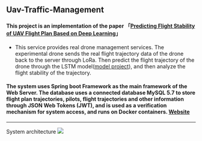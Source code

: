 ## Uav-Traffic-Management

#### This project is an implementation of the paper 「[Predicting Flight Stability of UAV Flight Plan Based on Deep Learning](https://ndltd.ncl.edu.tw/cgi-bin/gs32/gsweb.cgi/ccd=3esI3R/record?r1=1&h1=1)」

 * This service provides real drone management services. The experimental drone sends the real flight trajectory data of the drone back to the server through LoRa. Then predict the flight trajectory of the drone through the LSTM model([model project](https://github.com/ShawnSWu/Predict-Trajectory-LSTM-Model)), and then analyze the flight stability of the trajectory. 

#### **The system uses Spring boot Framework as the main framework of the Web Server. The database uses a connected database MySQL 5.7 to store flight plan trajectories, pilots, flight trajectories and other information through JSON Web Tokens (JWT), and is used as a verification mechanism for system access, and runs on Docker containers. [Website](http://utm-system-frontend.herokuapp.com/realtime_map/html/drone-map.html)**

---
System architecture
![](https://i.imgur.com/V6zrzko.png)
